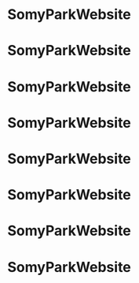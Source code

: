 # SomyParkWebsite
# SomyParkWebsite
# SomyParkWebsite
# SomyParkWebsite
# SomyParkWebsite
# SomyParkWebsite
# SomyParkWebsite
# SomyParkWebsite
